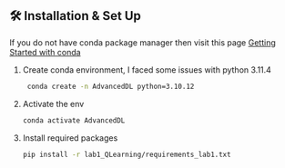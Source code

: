 ## 🛠 Installation & Set Up

If you do not have conda package manager then visit this page [Getting Started with conda](https://docs.conda.io/projects/conda/en/latest/user-guide/getting-started.html)

1. Create conda environment, I faced some issues with python 3.11.4

   ```sh
    conda create -n AdvancedDL python=3.10.12
   ```
2. Activate the env

    ```sh
    conda activate AdvancedDL	
    ```

3. Install required packages

   ```sh
   pip install -r lab1_QLearning/requirements_lab1.txt
   ```
